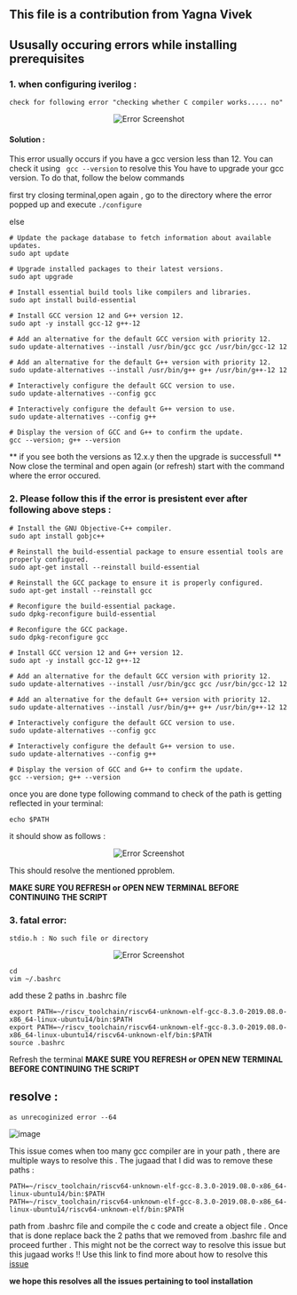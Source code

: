 ## This file is a contribution from Yagna Vivek 

## Ususally occuring errors while installing prerequisites 

### 1. when configuring iverilog : 
```check for following error "checking whether C compiler works..... no"```

<p align="center">
  <img src="https://github.com/yagnavivek/PES_ASIC_CLASS/assets/93475824/991acdaa-2d53-4858-aebe-9fa7b4b707b2" alt="Error Screenshot">
</p>


####  Solution : 
  This error usually occurs if you have a gcc version less than 12. You can check it using 
  ``` gcc --version```
  to resolve this You have to upgrade your gcc version. To do that, follow the below commands

  first try closing terminal,open again , go to the directory where the error popped up and execute 
  ```./configure```
  
  else
  
  ```
# Update the package database to fetch information about available updates.
sudo apt update

# Upgrade installed packages to their latest versions.
sudo apt upgrade

# Install essential build tools like compilers and libraries.
sudo apt install build-essential

# Install GCC version 12 and G++ version 12.
sudo apt -y install gcc-12 g++-12

# Add an alternative for the default GCC version with priority 12.
sudo update-alternatives --install /usr/bin/gcc gcc /usr/bin/gcc-12 12

# Add an alternative for the default G++ version with priority 12.
sudo update-alternatives --install /usr/bin/g++ g++ /usr/bin/g++-12 12

# Interactively configure the default GCC version to use.
sudo update-alternatives --config gcc

# Interactively configure the default G++ version to use.
sudo update-alternatives --config g++

# Display the version of GCC and G++ to confirm the update.
gcc --version; g++ --version

  ```
  ** if you see both the versions as 12.x.y then the upgrade is successfull ** 
  Now close the terminal and open again (or refresh) start with the command where the error occured.

### 2. Please follow this if the error is presistent ever after following above steps : 
  ```
 # Install the GNU Objective-C++ compiler.
sudo apt install gobjc++

# Reinstall the build-essential package to ensure essential tools are properly configured.
sudo apt-get install --reinstall build-essential

# Reinstall the GCC package to ensure it is properly configured.
sudo apt-get install --reinstall gcc

# Reconfigure the build-essential package.
sudo dpkg-reconfigure build-essential

# Reconfigure the GCC package.
sudo dpkg-reconfigure gcc

# Install GCC version 12 and G++ version 12.
sudo apt -y install gcc-12 g++-12

# Add an alternative for the default GCC version with priority 12.
sudo update-alternatives --install /usr/bin/gcc gcc /usr/bin/gcc-12 12

# Add an alternative for the default G++ version with priority 12.
sudo update-alternatives --install /usr/bin/g++ g++ /usr/bin/g++-12 12

# Interactively configure the default GCC version to use.
sudo update-alternatives --config gcc

# Interactively configure the default G++ version to use.
sudo update-alternatives --config g++

# Display the version of GCC and G++ to confirm the update.
gcc --version; g++ --version

  ```

once you are done type following command to check of the path is getting reflected in your terminal:
```
echo $PATH 
```
it should show as follows :
<p align="center">
  <img src="https://github.com/VardhanSuroshi/pes_asic_class/assets/132068498/d52322df-a1b5-4b3f-97c2-7a6304a03bc4" alt="Error Screenshot">
</p>

This should resolve the mentioned pproblem.
  
**MAKE SURE YOU REFRESH or OPEN NEW TERMINAL BEFORE CONTINUING THE SCRIPT**

### 3. fatal error: 
```stdio.h : No such file or directory```
<p align="center">
  <img src="https://github.com/yagnavivek/PES_ASIC_CLASS/assets/93475824/dcd4cc9e-00be-44a6-836d-7697d5267d0a" alt="Error Screenshot">
</p>

```
cd 
vim ~/.bashrc
```
add these 2 paths in .bashrc file 
```
export PATH=~/riscv_toolchain/riscv64-unknown-elf-gcc-8.3.0-2019.08.0-x86_64-linux-ubuntu14/bin:$PATH
export PATH=~/riscv_toolchain/riscv64-unknown-elf-gcc-8.3.0-2019.08.0-x86_64-linux-ubuntu14/riscv64-unknown-elf/bin:$PATH
source .bashrc 
```
Refresh the terminal
**MAKE SURE YOU REFRESH or OPEN NEW TERMINAL BEFORE CONTINUING THE SCRIPT**


## resolve : 
```as unrecoginized error --64 ```

![image](https://github.com/VardhanSuroshi/pes_asic_class/assets/132068498/b838a58c-d2a1-40e7-9e9b-38d57b2a17e6)

This issue comes when too many gcc compiler are in your path , there are multiple ways to resolve this . The jugaad that I did was to remove  these paths : 
```
PATH=~/riscv_toolchain/riscv64-unknown-elf-gcc-8.3.0-2019.08.0-x86_64-linux-ubuntu14/bin:$PATH
PATH=~/riscv_toolchain/riscv64-unknown-elf-gcc-8.3.0-2019.08.0-x86_64-linux-ubuntu14/riscv64-unknown-elf/bin:$PATH

```
path from .bashrc file and compile the c code and create a object file . Once that is done replace back the 2 paths that we removed from .bashrc file and proceed further . This might not be the correct way to resolve this issue but this jugaad works !!
Use this link to find more about how to resolve this [issue](https://askubuntu.com/questions/781972/how-can-i-update-gcc-5-3-to-6-1)

**we hope this resolves all the issues pertaining to tool installation**
 

  
  

  
